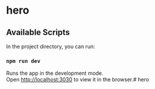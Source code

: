 # hero

## Available Scripts

In the project directory, you can run:

### `npm run dev`

Runs the app in the development mode.<br>
Open [http://localhost:3030](http://localhost:3030) to view it in the browser.# hero

